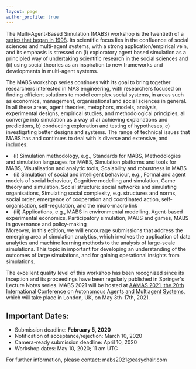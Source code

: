 ```yaml
---
layout: page
author_profile: true
---
```


<p>The Multi-Agent-Based Simulation (MABS) workshop is the twentieth of a <a href="http://www.pcs.usp.br/~mabs/">series that began in
1998</a>. Its scientific focus lies in the confluence of social sciences and multi-agent
systems, with a strong application/empirical vein, and its emphasis is stressed on (i) exploratory agent based
simulation as a principled way of undertaking scientific research in the social sciences and (ii) using social
theories as an inspiration to new frameworks and developments in multi-agent systems.
</p>

<p>
The MABS workshop series continues with its goal to bring together researchers interested in MAS engineering, with researchers focused on finding efficient solutions to model complex social systems, in areas such as economics, management, organisational and social sciences in general. In all these areas, agent theories, metaphors, models, analysis, experimental designs, empirical studies, and methodological principles, all converge into simulation as a way of a) achieving explanations and predictions, b) conducting exploration and testing of hypotheses, c) investigating better designs and systems. 
The range of technical issues that MABS has and continues to deal with is diverse and extensive, and includes:
<li>
	(i) Simulation methodology, e.g., Standards for MABS, Methodologies and simulation languages for MABS, Simulation platforms and tools for MABS, Visualisation and analytic tools, Scalability and robustness in MABS
</li>
<li>
(ii) Simulation of social and intelligent behaviour, e.g., Formal and agent models of social behaviour, Cognitive modelling and simulation, Game theory and simulation, Social structure: social networks and simulating organisations, Simulating social complexity, e.g. structures and norms, social order, emergence of cooperation and coordinated action, self-organisation, self-regulation, and the micro-macro link
</li>
<li>
(iii) Applications, e.g., MABS in environmental modelling, Agent-based experimental economics, Participatory simulation, MABS and games, MABS in governance and policy-making
</li>
Moreover, in this edition, we will encourage submissions that address the emerging area of simulation analytics, which involves the application of data analytics and machine learning methods to the analysis of large-scale simulations. This topic in important for developing an understanding of the outcomes of large simulations, and for gaining operational insights from simulations.
</p>

<p>
The excellent quality level of this workshop has been recognized since its inception and its proceedings have
been regularly published in Springer's Lecture Notes series. MABS 2021 will be hosted at <a href="https://https://aamas2021.soton.ac.uk//">AAMAS 2021, the 20th International
Conference on Autonomous Agents and Multiagent Systems</a>, which will take place in London, UK, on May 3th-17th, 2021.
</p>

<h2>Important Dates:</h2>
<ul>
<li>Submission deadline: <b>February 5, 2020</b></li>
<li>Notification of acceptance/rejection: March 10, 2020</li>
<li>Camera-ready submission deadline: April 10, 2020</li>
<li>Workshop dates: May 10, 2020; 11 am UTC</li>
</ul>

<p>
For further information, please contact: mabs2021@easychair.com
</p>

